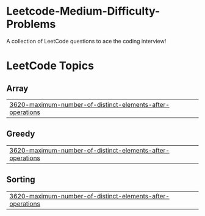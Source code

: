 # Leetcode-Medium-Difficulty-Problems
A collection of LeetCode questions to ace the coding interview!

<!---LeetCode Topics Start-->
# LeetCode Topics
## Array
|  |
| ------- |
| [3620-maximum-number-of-distinct-elements-after-operations](https://github.com/wide-shunks-67/Leetcode-Medium-Difficulty-Problems/tree/master/3620-maximum-number-of-distinct-elements-after-operations) |
## Greedy
|  |
| ------- |
| [3620-maximum-number-of-distinct-elements-after-operations](https://github.com/wide-shunks-67/Leetcode-Medium-Difficulty-Problems/tree/master/3620-maximum-number-of-distinct-elements-after-operations) |
## Sorting
|  |
| ------- |
| [3620-maximum-number-of-distinct-elements-after-operations](https://github.com/wide-shunks-67/Leetcode-Medium-Difficulty-Problems/tree/master/3620-maximum-number-of-distinct-elements-after-operations) |
<!---LeetCode Topics End-->
